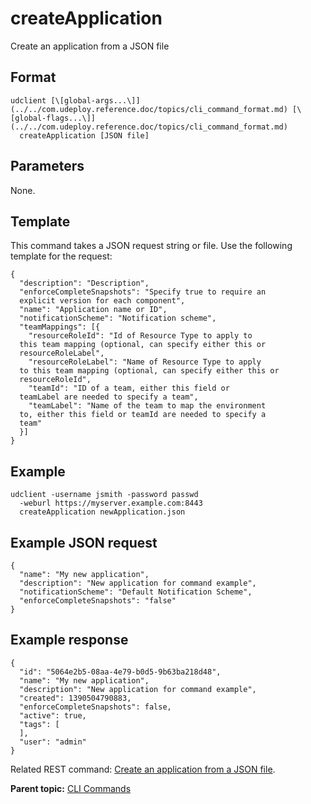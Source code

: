 # createApplication

Create an application from a JSON file

## Format

```
udclient [\[global-args...\]](../../com.udeploy.reference.doc/topics/cli_command_format.md) [\[global-flags...\]](../../com.udeploy.reference.doc/topics/cli_command_format.md)
  createApplication [JSON file]
```

## Parameters

None.

## Template

This command takes a JSON request string or file. Use the following template for the request:

```
{
  "description": "Description",
  "enforceCompleteSnapshots": "Specify true to require an 
  explicit version for each component",
  "name": "Application name or ID",
  "notificationScheme": "Notification scheme",
  "teamMappings": [{
    "resourceRoleId": "Id of Resource Type to apply to 
  this team mapping (optional, can specify either this or 
  resourceRoleLabel",
    "resourceRoleLabel": "Name of Resource Type to apply 
  to this team mapping (optional, can specify either this or 
  resourceRoleId",
    "teamId": "ID of a team, either this field or 
  teamLabel are needed to specify a team",
    "teamLabel": "Name of the team to map the environment 
  to, either this field or teamId are needed to specify a 
  team"
  }]
}

```

## Example

```
udclient -username jsmith -password passwd 
  -weburl https://myserver.example.com:8443
  createApplication newApplication.json
```

## Example JSON request

```
{
  "name": "My new application",
  "description": "New application for command example",
  "notificationScheme": "Default Notification Scheme",
  "enforceCompleteSnapshots": "false"
}
```

## Example response

```
{
  "id": "5064e2b5-08aa-4e79-b0d5-9b63ba218d48",
  "name": "My new application",
  "description": "New application for command example",
  "created": 1390504790883,
  "enforceCompleteSnapshots": false,
  "active": true,
  "tags": [
  ],
  "user": "admin"
}
```

Related REST command: [Create an application from a JSON file](rest_cli_application_create_put.md).

**Parent topic:** [CLI Commands](../../com.udeploy.reference.doc/topics/cli_commands.md)

